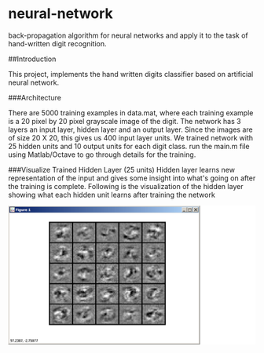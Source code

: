 neural-network
==============

back-propagation algorithm for neural networks and apply it to the task of hand-written digit recognition.

##Introduction

This project, implements the hand written digits classifier based on artificial neural network. 

###Architecture

There are 5000 training examples in data.mat, where each training example is a 20 pixel by 20 pixel 
grayscale image of the digit. The network has 3 layers an input layer, hidden layer and an output layer.
Since the images are of size 20 X 20, this gives us 400 input layer units. We trained network with 25
hidden units and 10 output units for each digit class. run the main.m file using Matlab/Octave to go through
details for the training.

###Visualize Trained Hidden Layer (25 units)
Hidden layer learns new representation of the input and gives some insight into what's going on after the
training is complete. Following is the visualization of the hidden layer showing what each hidden unit learns
after training the network

![alt tag](https://github.com/Parin/neural-network/blob/master/hidden.png)


